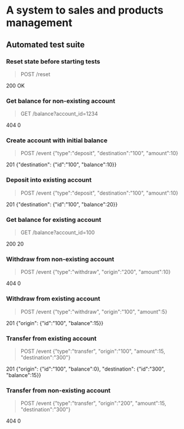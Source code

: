 # A system to sales and products management 

## Automated test suite

### Reset state before starting tests

> POST /reset

  200 OK


### Get balance for non-existing account

> GET /balance?account_id=1234

  404 0

### Create account with initial balance

> POST /event {"type":"deposit", "destination":"100", "amount":10}

  201 {"destination": {"id":"100", "balance":10}}

### Deposit into existing account

> POST /event {"type":"deposit", "destination":"100", "amount":10}

  201 {"destination": {"id":"100", "balance":20}}

### Get balance for existing account

> GET /balance?account_id=100

  200 20

### Withdraw from non-existing account

> POST /event {"type":"withdraw", "origin":"200", "amount":10}

  404 0

### Withdraw from existing account

> POST /event {"type":"withdraw", "origin":"100", "amount":5}

  201 {"origin": {"id":"100", "balance":15}}

### Transfer from existing account

> POST /event {"type":"transfer", "origin":"100", "amount":15, "destination":"300"}

  201 {"origin": {"id":"100", "balance":0}, "destination": {"id":"300", "balance":15}}

### Transfer from non-existing account

> POST /event {"type":"transfer", "origin":"200", "amount":15, "destination":"300"}

  404 0